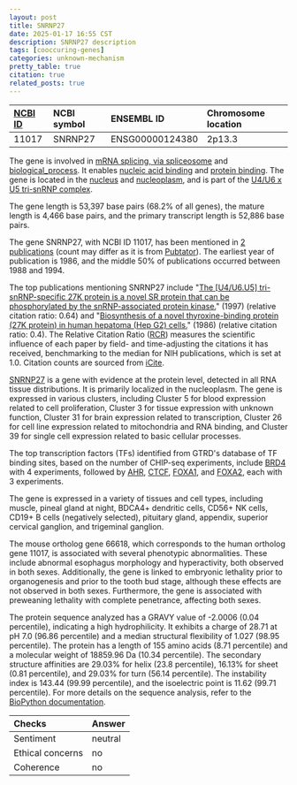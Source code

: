 ```yaml
---
layout: post
title: SNRNP27
date: 2025-01-17 16:55 CST
description: SNRNP27 description
tags: [cooccuring-genes]
categories: unknown-mechanism
pretty_table: true
citation: true
related_posts: true
---
```




| [NCBI ID](https://www.ncbi.nlm.nih.gov/gene/11017) | NCBI symbol | ENSEMBL ID | Chromosome location |
| :-------- | :------- | :-------- | :------- |
| 11017  | SNRNP27 | ENSG00000124380 | 2p13.3 |



The gene is involved in [mRNA splicing, via spliceosome](https://amigo.geneontology.org/amigo/term/GO:0000398) and [biological_process](https://amigo.geneontology.org/amigo/term/GO:0008150). It enables [nucleic acid binding](https://amigo.geneontology.org/amigo/term/GO:0003676) and [protein binding](https://amigo.geneontology.org/amigo/term/GO:0005515). The gene is located in the [nucleus](https://amigo.geneontology.org/amigo/term/GO:0005634) and [nucleoplasm](https://amigo.geneontology.org/amigo/term/GO:0005654), and is part of the [U4/U6 x U5 tri-snRNP complex](https://amigo.geneontology.org/amigo/term/GO:0046540).


The gene length is 53,397 base pairs (68.2% of all genes), the mature length is 4,466 base pairs, and the primary transcript length is 52,886 base pairs.


The gene SNRNP27, with NCBI ID 11017, has been mentioned in [2 publications](https://pubmed.ncbi.nlm.nih.gov/?term=%22SNRNP27%22) (count may differ as it is from [Pubtator](https://academic.oup.com/nar/article/47/W1/W587/5494727)). The earliest year of publication is 1986, and the middle 50% of publications occurred between 1988 and 1994.


The top publications mentioning SNRNP27 include "[The [U4/U6.U5] tri-snRNP-specific 27K protein is a novel SR protein that can be phosphorylated by the snRNP-associated protein kinase.](https://pubmed.ncbi.nlm.nih.gov/9085842)" (1997) (relative citation ratio: 0.64) and "[Biosynthesis of a novel thyroxine-binding protein (27K protein) in human hepatoma (Hep G2) cells.](https://pubmed.ncbi.nlm.nih.gov/3009158)" (1986) (relative citation ratio: 0.4). The Relative Citation Ratio ([RCR](https://journals.plos.org/plosbiology/article?id=10.1371/journal.pbio.1002541)) measures the scientific influence of each paper by field- and time-adjusting the citations it has received, benchmarking to the median for NIH publications, which is set at 1.0. Citation counts are sourced from [iCite](https://icite.od.nih.gov).


[SNRNP27](https://www.proteinatlas.org/ENSG00000124380-SNRNP27) is a gene with evidence at the protein level, detected in all RNA tissue distributions. It is primarily localized in the nucleoplasm. The gene is expressed in various clusters, including Cluster 5 for blood expression related to cell proliferation, Cluster 3 for tissue expression with unknown function, Cluster 31 for brain expression related to transcription, Cluster 26 for cell line expression related to mitochondria and RNA binding, and Cluster 39 for single cell expression related to basic cellular processes.


The top transcription factors (TFs) identified from GTRD's database of TF binding sites, based on the number of CHIP-seq experiments, include [BRD4](https://www.ncbi.nlm.nih.gov/gene/23476) with 4 experiments, followed by [AHR](https://www.ncbi.nlm.nih.gov/gene/196), [CTCF](https://www.ncbi.nlm.nih.gov/gene/10664), [FOXA1](https://www.ncbi.nlm.nih.gov/gene/3169), and [FOXA2](https://www.ncbi.nlm.nih.gov/gene/3170), each with 3 experiments.





The gene is expressed in a variety of tissues and cell types, including muscle, pineal gland at night, BDCA4+ dendritic cells, CD56+ NK cells, CD19+ B cells (negatively selected), pituitary gland, appendix, superior cervical ganglion, and trigeminal ganglion.



The mouse ortholog gene 66618, which corresponds to the human ortholog gene 11017, is associated with several phenotypic abnormalities. These include abnormal esophagus morphology and hyperactivity, both observed in both sexes. Additionally, the gene is linked to embryonic lethality prior to organogenesis and prior to the tooth bud stage, although these effects are not observed in both sexes. Furthermore, the gene is associated with preweaning lethality with complete penetrance, affecting both sexes.


The protein sequence analyzed has a GRAVY value of -2.0006 (0.04 percentile), indicating a high hydrophilicity. It exhibits a charge of 28.71 at pH 7.0 (96.86 percentile) and a median structural flexibility of 1.027 (98.95 percentile). The protein has a length of 155 amino acids (8.71 percentile) and a molecular weight of 18859.96 Da (10.34 percentile). The secondary structure affinities are 29.03% for helix (23.8 percentile), 16.13% for sheet (0.81 percentile), and 29.03% for turn (56.14 percentile). The instability index is 143.44 (99.99 percentile), and the isoelectric point is 11.62 (99.71 percentile). For more details on the sequence analysis, refer to the [BioPython documentation](https://biopython.org/docs/1.75/api/Bio.SeqUtils.ProtParam.html).





| Checks    | Answer |
| :-------- | :------- |
| Sentiment  | neutral   |
| Ethical concerns | no     |
| Coherence    | no    |